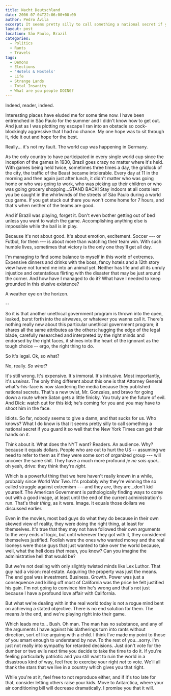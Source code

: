```yaml
---
title: Nacht Deutschland
date: 2006-07-04T22:06:00+00:00
author: Pedro Ávila
excerpt: It seems pretty silly to call something a national secret if you guard it so well that the New York Times can get their hands on it.
layout: post
location: São Paulo, Brazil
categories:
  - Politics
  - Rants
  - Travels
tags:
  - Demons
  - Elections
  - 'Hotels & Hostels'
  - Life
  - Strange Lands
  - Total Insanity
  - What are you people DOING?
---
```

Indeed, reader, indeed.

Interesting places have eluded me for some time now. I have been entrenched in São Paulo for the summer and I didn't know how to get out. And just as I was plotting my escape I ran into an obstacle so cock-blockingly aggressive that I had no chance. My one hope was to sit through it, ride it out and hope for the best.

Really... it's not my fault. The world cup was happening in Germany.

As the only country to have participated in every single world cup since the inception of the games in 1930, Brazil goes crazy no matter where it's held. With games being held twice, sometimes three times a day, the gridlock of the city, the traffic of the Beast became intolerable. Every day at 11 in the morning and then again just after lunch, it didn't matter who was going home or who was going to work, who was picking up their children or who was going grocery shopping...STAND BACK! Stay indoors at all costs lest you be caught in the whirlwinds of the streets of São Paulo during a world cup game. If you get stuck out there you won't come home for 7 hours, and that's when neither of the teams are good.

And if Brazil was playing, forget it. Don't even bother getting out of bed unless you want to watch the game. Accomplishing anything else is impossible while the ball is in play.

Because it's not about good. It's about emotion, excitement. Soccer --- or Futbol, for them --- is about more than watching their team win. With such humble lives, sometimes that victory is the only one they'll get all day.

I'm managing to find some balance to myself in this world of extremes. Expensive dinners and drinks with the boss, fancy hotels and a 12th story view have not turned me into an animal yet. Neither has life and all its unruly injustice and ostentatious flirting with the disaster that may be just around the corner. And how have I managed to do it? What have I needed to keep grounded in this elusive existence?

A weather eye on the horizon.

--

So it is that another unethical government program is thrown into the open, leaked, burst forth into the airwaves, or whatever you wanna call it. There's nothing really new about this particular unethical government program; it shares all the same attributes as the others: hugging the edge of the legal blade, carefully researched and interpreted by the right minds and endorsed by the right faces, it shines into the heart of the ignorant as the tough choice -- ergo, the right thing to do.

So it's legal. Ok, so what?

No, really. _So what_?

It's still wrong. It's expensive. It's immoral. It's intrusive. Most importantly, it's _useless_. The only thing different about this one is that Attorney General what's-his-face is now slandering the media because they published national secrets. That's a new twist, Mr. Gonzales, and bravo for going down a route where Satan gets a little finicky. You truly are the future of evil. And Dick: watch out for this kid; he's coming for you and you may have to shoot him in the face.

Idiots. So far, nobody seems to give a damn, and that sucks for us. Who knows? What I do know is that it seems pretty silly to call something a national secret if you guard it so well that the New York Times can get their hands on it.

Think about it. What does the NYT want? Readers. An audience. Why? because it equals dollars. People who are out to hurt the US -- assuming we need to refer to them as if they were some sort of organized group --- will uncover the same shit. They have a much more profound _je ne sais quoi_... oh yeah, drive: they think they're _right_.

Which is a powerful thing that we here haven't really known in a while, probably since World War Two. It's probably why they're winning the so called struggle against extremism --- and they are, they are...don't kid yourself. The American Government is pathologically finding ways to come out with a good image, at least until the end of the current administration's run. That's their _thing_, as it were. Image. It equals those dollars we discussed earlier.

Even in the movies, most bad guys do what they do because in their own skewed view of reality, they were doing the right thing, at least for themselves. It's true that they may not have followed their own arguments to the very ends of logic, but until wherever they got with it, they considered themselves justified. Foolish were the ones who wanted money and the real looneys were those guys that just wanted to take over the world because, well, what the hell does _that_ mean, you know? Can you imagine the administrative hell that would be?

But we're not dealing with only slightly twisted minds like Lex Luthor. That guy had a vision: real estate. Acquiring the property was just the means. The end goal was investment. Business. Growth. Power was just a consequence and killing off most of California was the price he felt justified his gain. I'm not going to convince him he's wrong and that's not just because I have a profound love affair with California.

But what we're dealing with in the real world today is not a rogue mind bent on achieving a stated objective. There is no end solution for them. The means _is_ the end, and we're playing right into their game.

Which leads me to... Bush. Oh man. The man has no substance, and any of the arguments I have against his blatherings turn into rants without direction, sort of like arguing with a child. I think I've made my point to those of you smart enough to understand by now. To the rest of you...sorry. I'm just not really into sympathy for retarded decisions. Just don't vote for the dumber or two evils next time you decide to take the time to do it. If you're feeling particularly patriotic and you still want to ruin the world in a disastrous kind of way, feel free to exercise your right _not_ to vote. We'll all thank the stars that we live in a country which gives you that right.

While you're at it, feel free to not reproduce either, and if it's too late for that, consider letting others raise your kids. Move to Antarctica, where your air conditioning bill will decrease dramatically. I promise you that it will.